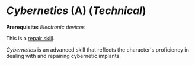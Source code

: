 # *Cybernetics* (A) (*Technical*)

**Prerequisite:** *Electronic devices*

This is a [repair skill](repair-skills.md).

*Cybernetics* is an advanced skill that reflects the character's proficiency in dealing with and repairing cybernetic
implants.
